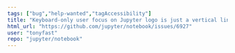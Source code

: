 ```yaml
---
tags: ["bug","help-wanted","tagAccessibility"]
title: "Keyboard-only user focus on Jupyter logo is just a vertical line not bounding box around the element they are focused on."
html_url: "https://github.com/jupyter/notebook/issues/6927"
user: "tonyfast"
repo: "jupyter/notebook"
---
```


